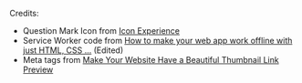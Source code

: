 Credits:
  - Question Mark Icon from [Icon Experience](https://www.iconexperience.com/o_collection/icons/?icon=symbol_questionmark)
  - Service Worker code from [How to make your web app work offline with just HTML, CSS ...](https://blog.stephcrown.com/how-to-make-your-web-app-work-offline-with-just-html-css-and-javascript) (Edited)
  - Meta tags from [Make Your Website Have a Beautiful Thumbnail Link Preview](https://web-highlights.com/blog/turn-your-website-into-a-beautiful-thumbnail-link-preview/)

